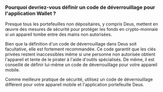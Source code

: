 ### Pourquoi devriez-vous définir un code de déverrouillage pour l'application Wallet ?

Presque tous les portefeuilles non dépositaires, y compris Deus, mettent en œuvre des mesures de sécurité pour protéger les fonds en crypto-monnaie si un appareil tombe entre des mains non autorisées.

Bien que la définition d'un code de déverrouillage dans Deus soit facultative, elle est fortement recommandée. Ce code garantit que les clés privées restent inaccessibles même si une personne non autorisée obtient l'appareil et tente de le pirater à l'aide d'outils spécialisés. De même, il est conseillé de définir lui-même un code de déverrouillage pour votre appareil mobile.

Comme meilleure pratique de sécurité, utilisez un code de déverrouillage différent pour votre appareil mobile et l'application portefeuille Deus.